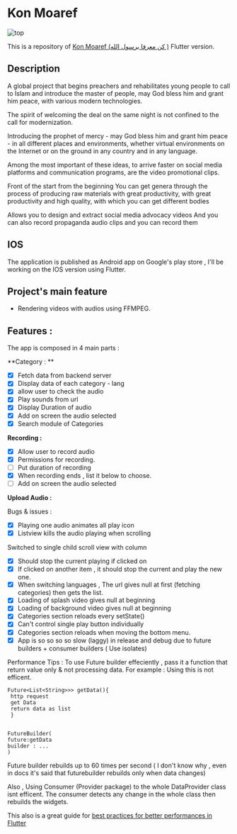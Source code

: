 # Kon Moaref
 
![top](https://user-images.githubusercontent.com/50237142/103490561-64648d80-4e25-11eb-9938-f8a84beec7a5.jpg)

This is a repository of [Kon Moaref (كن معرفا برسول الله )](https://play.google.com/store/apps/details?id=konMoarfan.rasoulallah.net&hl=ar&gl=US) Flutter version.

## Description 

A global project that begins preachers and rehabilitates young people to call to Islam and introduce the master of people, may God bless him and grant him peace, with various modern technologies.

The spirit of welcoming the deal on the same night is not confined to the call for modernization.

Introducing the prophet of mercy - may God bless him and grant him peace - in all different places and environments, whether virtual environments on the Internet or on the ground in any country and in any language.

Among the most important of these ideas, to arrive faster on social media platforms and communication programs, are the video promotional clips.

Front of the start from the beginning
You can get genera through the process of producing raw materials with great productivity, with great productivity and high quality, with which you can get different bodies

Allows you to design and extract social media advocacy videos
And you can also record propaganda audio clips and you can record them

## IOS
The application is published as Android app on Google's play store , I'll be working on the IOS version using Flutter.

## Project's main feature
- Rendering videos with audios using FFMPEG.

## Features :
The app is composed in 4 main parts :

**Category : **

- [x] Fetch data from backend server
- [x] Display data of each category - lang  
- [x] allow user to check the audio
- [x] Play sounds from url 
- [x] Display Duration of audio
- [x] Add on screen the audio selected
- [x] Search module of Categories 

**Recording :**

- [x] Allow user to record audio
- [x] Permissions for recording.
- [ ] Put duration of recording
- [x] When recording ends , list it below to choose.
- [ ] Add on screen the audio selected

**Upload Audio :**


Bugs & issues :

- [x] Playing one audio animates all play icon 
- [x] Listview kills the audio playing when scrolling

Switched to single child scroll view with column

- [x] Should stop the current playing if clicked on
- [x] If clicked on another item , it should stop the current and play the new one.
- [x] When switching languages , The url gives null at first (fetching categories) then gets the list.
- [x] Loading of splash video gives null at beginning
- [x] Loading of background video gives null at beginning
- [x] Categories section reloads every setState()
- [x]  Can't control single play button individually
- [x] Categories section reloads when moving the bottom menu.
- [x] App is so so so so slow (laggy) in release and debug due to future builders + consumer builders ( Use isolates)

Performance Tips : 
To use Future builder effeciently , pass it a function that return value only & not processing data.
For example :
Using this is not efficent.
```
Future<List<String>>> getData(){
 http request
 get Data
 return data as list
 }

 
FutureBuilder(
future:getData
builder : ...
)
```

Future builder rebuilds up to 60 times per second ( I don't know why , even in docs it's said that futurebuilder rebuilds only when data changes)

Also , Using Consumer (Provider package) to the whole DataProvider class isnt efficent. 
The consumer detects any change in the whole class then rebuilds the widgets.

This also is a great guide for [best practices for better performances in Flutter](https://flutter.dev/docs/perf/rendering/best-practices)
